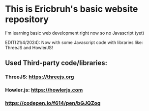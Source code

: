 # This is Ericbruh's basic website repository
I'm learning basic web development right now so no Javascript (yet)


EDIT(21/4/2024): Now with some Javascript code with libraries like: ThreeJS and HowlerJS!

## Used Third-party code/libraries:
### ThreeJS: https://threejs.org
### Howler.js: https://howlerjs.com
### https://codepen.io/f614/pen/bGJQZoq


